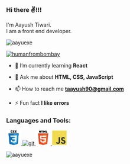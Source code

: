 ### Hi there ✌️!!!
I'm Aayush Tiwari. <br>
I am a front end developer.

<p align="left"> <img src="https://komarev.com/ghpvc/?username=aayuexe&label=Profile%20views&color=0e75b6&style=flat" alt="aayuexe" /> </p>

<p align="left"> <a href="https://twitter.com/humanfrombombay" target="blank"><img src="https://img.shields.io/twitter/follow/humanfrombombay?logo=twitter&style=for-the-badge" alt="humanfrombombay" /></a> </p>

- 🌱 I’m currently learning **React**

- 💬 Ask me about **HTML, CSS, JavaScript**

- 📫 How to reach me **taayush90@gmail.com**

- ⚡ Fun fact **I like errors**


<h3 align="left">Languages and Tools:</h3>
<p align="left"> <a href="https://www.w3schools.com/css/" target="_blank"> <img src="https://raw.githubusercontent.com/devicons/devicon/master/icons/css3/css3-original-wordmark.svg" alt="css3" width="40" height="40"/> </a> <a href="https://git-scm.com/" target="_blank"> <img src="https://www.vectorlogo.zone/logos/git-scm/git-scm-icon.svg" alt="git" width="40" height="40"/> </a> <a href="https://www.w3.org/html/" target="_blank"> <img src="https://raw.githubusercontent.com/devicons/devicon/master/icons/html5/html5-original-wordmark.svg" alt="html5" width="40" height="40"/> </a> <a href="https://developer.mozilla.org/en-US/docs/Web/JavaScript" target="_blank"> <img src="https://raw.githubusercontent.com/devicons/devicon/master/icons/javascript/javascript-original.svg" alt="javascript" width="40" height="40"/> </a> </p>

<p><img align="left" src="https://github-readme-stats.vercel.app/api/top-langs?username=aayuexe&show_icons=true&locale=en&layout=compact" alt="aayuexe" /></p>



<!---
aayuexe/aayuexe is a ✨ special ✨ repository because its `README.md` (this file) appears on your GitHub profile.
You can click the Preview link to take a look at your changes.
--->
